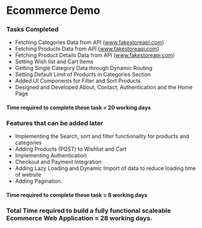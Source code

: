 # Ecommerce Demo

### Tasks Completed

- Fetching Categories Data from API (www.fakestoreapi.com)
- Fetching Products Data from API (www.fakestoreapi.com)
- Fetching Product Details Data from API (www.fakestoreapi.com)
- Setting Wish list and Cart Items
- Getting Single Category Data through Dynamic Routing
- Setting Default Limit of Products in Categories Section
- Added UI Components for Filter and Sort Products
- Designed and Developed About, Contact, Authentication and the Home Page

#### Time required to complete these task = 20 working days

### Features that can be added later

- Implementing the Search, sort and filter functionality for products and categories
- Adding Products (POST) to Wishlist and Cart
- Implementing Authentication
- Checkout and Payment Integration
- Adding Lazy Loading and Dynamic Import of data to reduce loading time of website
- Adding Pagination.

#### Time required to complete these task = 8 working days

### Total Time required to build a fully functional scaleable Ecommerce Web Application = 28 working days.
